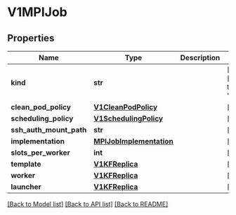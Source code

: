 # V1MPIJob


## Properties
Name | Type | Description | Notes
------------ | ------------- | ------------- | -------------
**kind** | **str** |  | [optional] [default to 'mpi_job']
**clean_pod_policy** | [**V1CleanPodPolicy**](V1CleanPodPolicy.md) |  | [optional] 
**scheduling_policy** | [**V1SchedulingPolicy**](V1SchedulingPolicy.md) |  | [optional] 
**ssh_auth_mount_path** | **str** |  | [optional] 
**implementation** | [**MPIJobImplementation**](MPIJobImplementation.md) |  | [optional] 
**slots_per_worker** | **int** |  | [optional] 
**template** | [**V1KFReplica**](V1KFReplica.md) |  | [optional] 
**worker** | [**V1KFReplica**](V1KFReplica.md) |  | [optional] 
**launcher** | [**V1KFReplica**](V1KFReplica.md) |  | [optional] 

[[Back to Model list]](../README.md#documentation-for-models) [[Back to API list]](../README.md#documentation-for-api-endpoints) [[Back to README]](../README.md)


